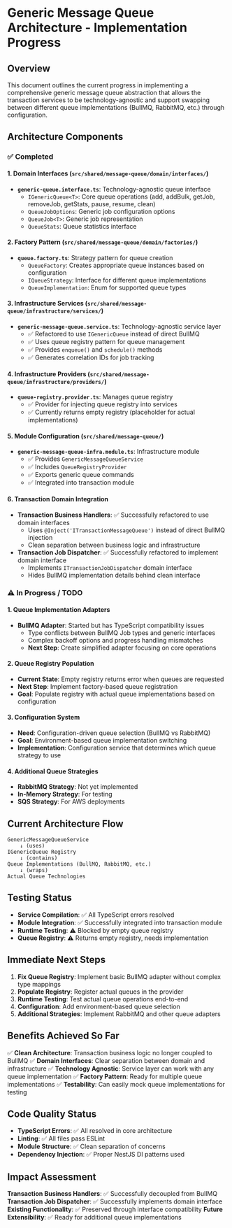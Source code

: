 # Generic Message Queue Architecture - Implementation Progress

## Overview

This document outlines the current progress in implementing a comprehensive generic message queue abstraction that allows the transaction services to be technology-agnostic and support swapping between different queue implementations (BullMQ, RabbitMQ, etc.) through configuration.

## Architecture Components

### ✅ Completed

#### 1. Domain Interfaces (`src/shared/message-queue/domain/interfaces/`)

- **`generic-queue.interface.ts`**: Technology-agnostic queue interface
  - `IGenericQueue<T>`: Core queue operations (add, addBulk, getJob, removeJob, getStats, pause, resume, clean)
  - `QueueJobOptions`: Generic job configuration options
  - `QueueJob<T>`: Generic job representation
  - `QueueStats`: Queue statistics interface

#### 2. Factory Pattern (`src/shared/message-queue/domain/factories/`)

- **`queue.factory.ts`**: Strategy pattern for queue creation
  - `QueueFactory`: Creates appropriate queue instances based on configuration
  - `IQueueStrategy`: Interface for different queue implementations
  - `QueueImplementation`: Enum for supported queue types

#### 3. Infrastructure Services (`src/shared/message-queue/infrastructure/services/`)

- **`generic-message-queue.service.ts`**: Technology-agnostic service layer
  - ✅ Refactored to use `IGenericQueue` instead of direct BullMQ
  - ✅ Uses queue registry pattern for queue management
  - ✅ Provides `enqueue()` and `schedule()` methods
  - ✅ Generates correlation IDs for job tracking

#### 4. Infrastructure Providers (`src/shared/message-queue/infrastructure/providers/`)

- **`queue-registry.provider.ts`**: Manages queue registry
  - ✅ Provider for injecting queue registry into services
  - ✅ Currently returns empty registry (placeholder for actual implementations)

#### 5. Module Configuration (`src/shared/message-queue/`)

- **`generic-message-queue-infra.module.ts`**: Infrastructure module
  - ✅ Provides `GenericMessageQueueService`
  - ✅ Includes `QueueRegistryProvider`
  - ✅ Exports generic queue commands
  - ✅ Integrated into transaction module

#### 6. Transaction Domain Integration

- **Transaction Business Handlers**: ✅ Successfully refactored to use domain interfaces
  - Uses `@Inject('ITransactionMessageQueue')` instead of direct BullMQ injection
  - Clean separation between business logic and infrastructure
- **Transaction Job Dispatcher**: ✅ Successfully refactored to implement domain interface
  - Implements `ITransactionJobDispatcher` domain interface
  - Hides BullMQ implementation details behind clean interface

### ⚠️ In Progress / TODO

#### 1. Queue Implementation Adapters

- **BullMQ Adapter**: Started but has TypeScript compatibility issues
  - Type conflicts between BullMQ Job types and generic interfaces
  - Complex backoff options and progress handling mismatches
  - **Next Step**: Create simplified adapter focusing on core operations

#### 2. Queue Registry Population

- **Current State**: Empty registry returns error when queues are requested
- **Next Step**: Implement factory-based queue registration
- **Goal**: Populate registry with actual queue implementations based on configuration

#### 3. Configuration System

- **Need**: Configuration-driven queue selection (BullMQ vs RabbitMQ)
- **Goal**: Environment-based queue implementation switching
- **Implementation**: Configuration service that determines which queue strategy to use

#### 4. Additional Queue Strategies

- **RabbitMQ Strategy**: Not yet implemented
- **In-Memory Strategy**: For testing
- **SQS Strategy**: For AWS deployments

## Current Architecture Flow

```
GenericMessageQueueService
    ↓ (uses)
IGenericQueue Registry
    ↓ (contains)
Queue Implementations (BullMQ, RabbitMQ, etc.)
    ↓ (wraps)
Actual Queue Technologies
```

## Testing Status

- **Service Compilation**: ✅ All TypeScript errors resolved
- **Module Integration**: ✅ Successfully integrated into transaction module
- **Runtime Testing**: ⚠️ Blocked by empty queue registry
- **Queue Registry**: ⚠️ Returns empty registry, needs implementation

## Immediate Next Steps

1. **Fix Queue Registry**: Implement basic BullMQ adapter without complex type mappings
2. **Populate Registry**: Register actual queues in the provider
3. **Runtime Testing**: Test actual queue operations end-to-end
4. **Configuration**: Add environment-based queue selection
5. **Additional Strategies**: Implement RabbitMQ and other queue adapters

## Benefits Achieved So Far

✅ **Clean Architecture**: Transaction business logic no longer coupled to BullMQ
✅ **Domain Interfaces**: Clear separation between domain and infrastructure
✅ **Technology Agnostic**: Service layer can work with any queue implementation
✅ **Factory Pattern**: Ready for multiple queue implementations
✅ **Testability**: Can easily mock queue implementations for testing

## Code Quality Status

- **TypeScript Errors**: ✅ All resolved in core architecture
- **Linting**: ✅ All files pass ESLint
- **Module Structure**: ✅ Clean separation of concerns
- **Dependency Injection**: ✅ Proper NestJS DI patterns used

## Impact Assessment

**Transaction Business Handlers**: ✅ Successfully decoupled from BullMQ
**Transaction Job Dispatcher**: ✅ Successfully implements domain interface  
**Existing Functionality**: ✅ Preserved through interface compatibility
**Future Extensibility**: ✅ Ready for additional queue implementations
